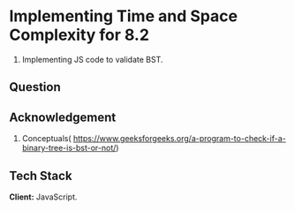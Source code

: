 
# Implementing Time and Space Complexity for 8.2
1. Implementing JS code to validate BST.

## Question

## Acknowledgement 
1. Conceptuals( https://www.geeksforgeeks.org/a-program-to-check-if-a-binary-tree-is-bst-or-not/)
## Tech Stack

**Client:** JavaScript.



